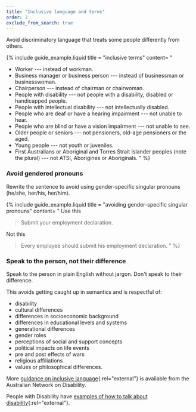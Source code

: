 ```yaml
---
title: "Inclusive language and terms"
order: 2
exclude_from_search: true
---
```


Avoid discriminatory language that treats some people differently from others.

{% include guide_example.liquid
  title = "inclusive terms"
  content= "
- Worker --- instead of workman.
- Business manager or business person --- instead of businessman or businesswoman.
- Chairperson --- instead of chairman or chairwoman.
- People with disability --- not people with a disability, disabled or handicapped people.
- People with intellectual disability --- not intellectually disabled.
- People who are deaf or have a hearing impairment --- not unable to hear.
- People who are blind or have a vision impairment --- not unable to see.
- Older people or seniors --- not pensioners, old-age pensioners or the aged.
- Young people --- not youth or juveniles.
- First Australians or Aboriginal and Torres Strait Islander peoples (note the plural) --- not ATSI, Aborigines or Aboriginals.
"
%}

### Avoid gendered pronouns

Rewrite the sentence to avoid using gender-specific singular pronouns (he/she, her/his, her/him).

{% include guide_example.liquid
  title = "avoiding gender-specific singular pronouns"
  content= "
Use this

> Submit your employment declaration.

Not this

> Every employee should submit his employment declaration.
"
%}

### Speak to the person, not their difference

Speak to the person in plain English without jargon. Don't speak to their difference.

This avoids getting caught up in semantics and is respectful of:

- disability
- cultural differences
- differences in socioeconomic background
- differences in educational levels and systems
- generational differences
- gender roles
- perceptions of social and support concepts
- political impacts on life events
- pre and post effects of wars
- religious affiliations
- values or philosophical differences.

More [guidance on inclusive language](http://www.and.org.au/pages/inclusive-language.html){:rel="external"} is available from the Australian Network on Disability.

People with Disability have [examples of how to talk about disability](http://pwd.org.au/library/guide-to-reporting-disability.html){:rel="external"}.
